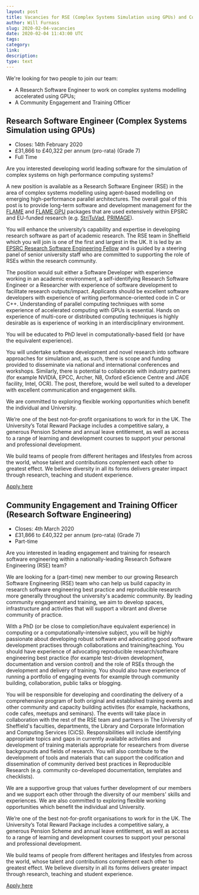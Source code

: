 ```yaml
---
layout: post
title: Vacancies for RSE (Complex Systems Simulation using GPUs) and Community Engagement and Training Officer 
author: Will Furnass
slug: 2020-02-04-vacancies
date: 2020-02-04 11:43:00 UTC
tags:
category:
link:
description:
type: text
---
```


We're looking for two people to join our team: 

* A Research Software Engineer to work on complex systems modelling accelerated using GPUs;
* A Community Engagement and Training Officer 

## Research Software Engineer (Complex Systems Simulation using GPUs)

* Closes: 14th February 2020
* £31,866 to £40,322 per annum (pro-rata) (Grade 7) 
* Full Time

Are you interested developing world leading software for the simulation of complex systems on high performance computing systems?

A new position is available as a Research Software Engineer (RSE)
in the area of complex systems modelling using agent-based modelling
on emerging high-performance parallel architectures.
The overall goal of this post is to provide long-term software and development management
for the [FLAME][flame] and [FLAME GPU][flame-gpu] packages
that are used extensively within EPSRC and EU-funded research (e.g. [StriTuVad][strituvad], [PRIMAGE][primage]).

You will enhance the university’s capability and expertise in developing research software as part of academic research.
The RSE team in Sheffield which you will join is one of the first and largest in the UK.
It is led by an [EPSRC Research Software Engineering Fellow][pr-epsrc]
and is guided by a steering panel of senior university staff
who are committed to supporting the role of RSEs within the research community.

The position would suit either a Software Developer with experience working in an academic environment,
a self-identifying Research Software Engineer
or a Researcher with experience of software development to facilitate research outputs/impact.
Applicants should be excellent software developers with experience of writing performance-oriented code in C or C++.
Understanding of parallel computing techniques with some experience of accelerated computing with GPUs is essential.
Hands on experience of multi-core or distributed computing techniques is highly desirable
as is experience of working in an interdisciplinary environment.

You will be educated to PhD level in computationally-based field (or have the equivalent experience).

You will undertake software development and novel research into software approaches for simulation
and, as such, there is scope and funding provided to disseminate via national and international conferences and workshops.
Similarly, there is potential to collaborate with industry partners
(for example NVIDIA, EPCC, Archer, N8, Oxford eScience Centre and JADE facility, Intel, OCR).
The post, therefore, would be well suited to a developer with excellent communication and engagement skills.

We are committed to exploring flexible working opportunities which benefit the individual and University.

We’re one of the best not-for-profit organisations to work for in the UK.
The University’s Total Reward Package includes a competitive salary,
a generous Pension Scheme
and annual leave entitlement,
as well as access to a range of learning and development courses to
support your personal and professional development.

We build teams of people from different heritages and lifestyles from across the world,
whose talent and contributions complement each other to greatest effect.
We believe diversity in all its forms delivers
greater impact through research, teaching and student experience.

[Apply here][gpu-specialist-ad]

## Community Engagement and Training Officer (Research Software Engineering)

* Closes: 4th March 2020
* £31,866 to £40,322 per annum (pro-rata) (Grade 7) 
* Part-time

Are you interested in leading engagement and training for research software engineering within a nationally-leading Research Software Engineering (RSE) team?

We are looking for a (part-time) new member to our growing Research Software Engineering (RSE) team
who can help us build capacity in research software engineering best practice
and reproducible research more generally throughout the university's academic community.
By leading community engagement and training,
we aim to develop spaces, infrastructure and activities
that will support a vibrant and diverse community of practice.

With a PhD (or be close to completion/have equivalent experience) in computing or a computationally-intensive subject,
you will be highly passionate about developing robust software
and advocating good software development practises through collaborations and training/teaching.
You should have experience of advocating reproducible research/software engineering best practice
(for example test-driven development, documentation and version control)
and the role of RSEs through the development and delivery of training.
You should also have experience of running a portfolio of engaging events
for example through community building, collaboration, public talks or blogging.

You will be responsible for developing and coordinating the delivery of a comprehensive program of
both original and established training events
and other community and capacity building activities
(for example, hackathons, code cafes, meetups and seminars).
The events will take place in collaboration with the rest of the RSE team and partners in 
The University of Sheffield's faculties, 
departments, 
the Library and 
Corporate Information and Computing Services (CiCS). 
Responsibilities will include 
identifying appropriate topics and gaps in currently available activities and 
development of training materials appropriate for researchers from diverse backgrounds and fields of research.
You will also contribute to the development of tools and materials
that can support the codification and dissemination of community derived best practices in Reproducible Research
(e.g. community co-developed documentation, templates and checklists).

We are a supportive group that values further development of our members
and we support each other through the diversity of our members' skills and experiences.
We are also committed to exploring flexible working opportunities which benefit the individual and University.

We’re one of the best not-for-profit organisations to work for in the UK.
The University’s Total Reward Package includes a competitive salary,
a generous Pension Scheme
and annual leave entitlement,
as well as access to a range of learning and development courses to
support your personal and professional development.

We build teams of people from different heritages and lifestyles from across the world,
whose talent and contributions complement each other to greatest effect.
We believe diversity in all its forms delivers
greater impact through research, teaching and student experience.

[Apply here][community-officer-ad]

[community-officer-ad]: https://www.jobs.ac.uk/job/BYK917/community-engagement-and-training-officer-research-software-engineering
[flame-gpu]: http://www.flamegpu.com/
[flame]: http://flame.ac.uk/
[gpu-specialist-ad]: https://www.jobs.ac.uk/job/BYA115/research-software-engineer-complex-systems-simulation-using-gpus
[strituvad]: https://www.strituvad.eu/
[primage]: https://www.primageproject.eu/
[pr-epsrc]: https://epsrc.ukri.org/about/people/paul-richmond/
